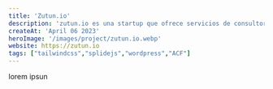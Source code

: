 ```yaml
---
title: 'Zutun.io'
description: 'zutun.io es una startup que ofrece servicios de consultoría y desarrollo de software personalizado, su sitio web tiene un diseño minimalista oscuro.'
createAt: 'April 06 2023'
heroImage: '/images/project/zutun.io.webp'
website: https://zutun.io
tags: ["tailwindcss","splidejs","wordpress","ACF"]
---
```


lorem ipsun